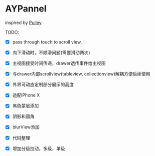 # AYPannel

inspired by [Pulley](https://github.com/52inc/Pulley)


TODO:
- [X] pass through touch to scroll view.
- [X] 向下滑动时，不顺滑问题(需要滑动两次)
- [X] 主视图接受时间传递，drawer透传事件给主视图
- [X] 与drawer内部scrollview(tableview, collectionview)解耦方便后续使用
- [X] 外界可动态定制部分展示的高度
- [X] 适配iPhone X
- [X] 黑色蒙层添加
- [X] 阴影和圆角
- [X] blurView添加
- [X] 代码整理
- [X] 增加分级拉动，多级，单级


